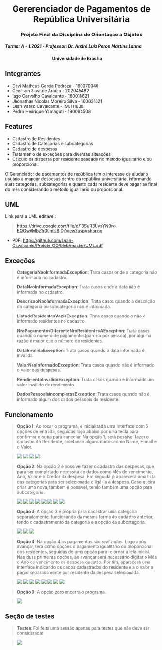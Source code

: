 

<h1 style="text-align: center;">Gererenciador de Pagamentos de República Universitária</h1>

<h3 style="text-align: center;">Projeto Final da Disciplina de Orientação a Objetos</h3>

<h5 style="text-align: left;">Turma: A - 1.2021 - Professor: Dr. André Luiz Peron Martins Lanna</h5>

<h4 style="text-align: center;">Universidade de Brasília <img src="https://raw.githubusercontent.com/JhonathanNicolas/Projeto_OO/master/imgs/unb_logo.png" width="25" height="15">
</h4 >


## Integrantes
- Davi Matheus Garcia Pedroza - 160070040
- Genilson Silva de Araújo - 202045482
- Iago Carvalho Cavalcante - 180018621
- Jhonathan Nicolas Moreira Silva - 160031621
- Luan Vasco Cavalcante - 190111836
- Pedro Henrique Yamaguti - 190094508

## Features

- Cadastro de Residentes
- Cadastro de Categorias e subcategorias
- Cadastro de despesas
- Tratamento de exceções para diversas situações
- Cálculo da dispersa por residente baseado no método igualitário e/ou proporcional.

O Gerenciador de pagamentos de república tem o interesse de ajudar o usuário a mapear despesas dentro da república universitária, informando suas categorias, subcategorias e quanto cada residente deve pagar ao final do mês considerando o método igualitário ou proporcional.

## UML

Link para a UML editável: 
>https://drive.google.com/file/d/13SuR3UysYN9rx-EQOwAMbz1r00mUBjDj/view?usp=sharing

 - PDF: https://github.com/Luan-Cavalcante/Projeto_OO/blob/master/UML.pdf 

## Exceções
>**CategoriaNaoInformadaException**: Trata casos onde a categoria não é informada no cadastro.

>**DataNaoInformadaException**: Trata casos onde a data não é informada no cadastro.

>**DescricaoNaoInformadaException**: Trata casos quando a descrição da categoria ou subcategoria não é informada.

>**ListadeResidentesVaziaException**: Trata casos quando o não é informado residentes no cadastro.

>**NroPagamentosDiferenteNroResidentesAException**: Trata casos quando o número de pagamentos(parcela por pessoa), por alguma razão é maior que o número de residentes.

>**DataInvalidaException**: Trata casos quando a data informada é invalida.

>**ValorNaoInformadoException**: Trata casos quando não é informado o valor das despesas.

>**RendimentoInvalidoException**: Trata casos quando é informado um valor inválido de rendimento.

>**DadosPessoaisIncompletosException**: Trata casos quando não é informado algum dos dados pessoais do residente.

## Funcionamento
>**Opção 1**: Ao rodar o programa, é inicializada uma interface com 5 opções de entrada, seguidas logo abaixo por uma tecla para confirmar e outra para cancelar. Na opção 1, será possível fazer o cadastro do Residente, coletando alguns dados como Nome, E-mail e o Valor.

>![](imgs/1.PNG)
>![](imgs/2.PNG)
>![](imgs/3.PNG)
>![](imgs/8.PNG)

>**Opção 2**: Na opção 2 é possível fazer o cadastro das despesas, que para ser completado necessita de dados como Mês de vencimento, Ano, Valor e o Credor da despesa. Em seguida já aparecerá uma lista das categorias para ser selecionada e ligá-la a despesa. Caso queira criar uma nova, também é possível, tendo também uma opção para subcategoria.

>![](imgs/5.PNG)
>![](imgs/6.PNG)
>![](imgs/7.PNG)
>![](imgs/8.PNG)
>![](imgs/9.PNG)
>![](imgs/10.PNG)
>![](imgs/11.PNG)
>![](imgs/12.PNG)

>**Opção 3**: A opção 3 é própria para cadastrar uma categoria separadamente, funcionando da mesma forma do cadastro anterior, tendo o cadastramento da categoria e a opção da subcategoria. 

>![](imgs/13.PNG)
>![](imgs/14.PNG)
>![](imgs/15.PNG)

>**Opção 4**: Na opção 4 os pagamentos são realizados. Logo após avançar, terá como opções o pagamento igualitário ou proporcional dos residentes, seguidas de uma opção para retornar a tela inicial. Nas duas primeiras opções, ao avançar será necessário digitar o Mês e Ano de vencimento da despesa questão. Por fim, aparecerá uma interface indicando os dados cadastrados do residente e a o valor a pagar separadamente por residente da despesa selecionada.

>![](imgs/16.PNG)
>![](imgs/17.PNG)
>![](imgs/18.PNG)
>![](imgs/19.PNG)
>![](imgs/20.PNG)
>![](imgs/21.PNG)
>![](imgs/22.PNG)
>![](imgs/23.PNG)

>**Opção 0**: A opção zero encerra o programa.

>![](imgs/24.PNG)

## Seção de testes
>**Testes**: Foi feita uma sessão apenas para testes que não deve ser considerada!

>![](imgs/25.PNG)